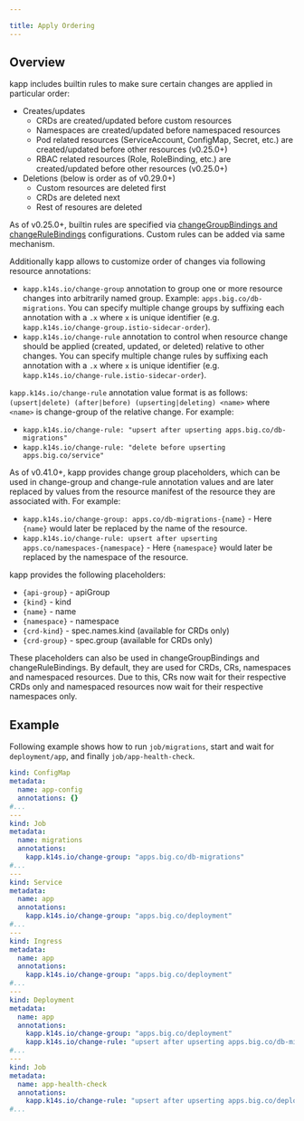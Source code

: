 ```yaml
---

title: Apply Ordering
---
```


## Overview

kapp includes builtin rules to make sure certain changes are applied in particular order:

- Creates/updates
  - CRDs are created/updated before custom resources
  - Namespaces are created/updated before namespaced resources
  - Pod related resources (ServiceAccount, ConfigMap, Secret, etc.) are created/updated before other resources (v0.25.0+)
  - RBAC related resources (Role, RoleBinding, etc.) are created/updated before other resources (v0.25.0+)
- Deletions (below is order as of v0.29.0+)
  - Custom resources are deleted first
  - CRDs are deleted next
  - Rest of resoures are deleted

As of v0.25.0+, builtin rules are specified via [changeGroupBindings and changeRuleBindings](config.md#changegroupbindings) configurations. Custom rules can be added via same mechanism.

Additionally kapp allows to customize order of changes via following resource annotations:

- `kapp.k14s.io/change-group` annotation to group one or more resource changes into arbitrarily named group. Example: `apps.big.co/db-migrations`. You can specify multiple change groups by suffixing each annotation with a `.x` where `x` is unique identifier (e.g. `kapp.k14s.io/change-group.istio-sidecar-order`).
- `kapp.k14s.io/change-rule` annotation to control when resource change should be applied (created, updated, or deleted) relative to other changes. You can specify multiple change rules by suffixing each annotation with a `.x` where `x` is unique identifier (e.g. `kapp.k14s.io/change-rule.istio-sidecar-order`).

`kapp.k14s.io/change-rule` annotation value format is as follows: `(upsert|delete) (after|before) (upserting|deleting) <name>` where `<name>` is change-group of the relative change. For example:

- `kapp.k14s.io/change-rule: "upsert after upserting apps.big.co/db-migrations"`
- `kapp.k14s.io/change-rule: "delete before upserting apps.big.co/service"`

As of v0.41.0+, kapp provides change group placeholders, which can be used in change-group and change-rule annotation values and are later replaced by values from the resource manifest of the resource they are associated with. For example:

- `kapp.k14s.io/change-group: apps.co/db-migrations-{name}` - Here `{name}` would later be replaced by the name of the resource.
- `kapp.k14s.io/change-rule: upsert after upserting apps.co/namespaces-{namespace}` - Here `{namespace}` would later be replaced by the namespace of the resource.

kapp provides the following placeholders:

- `{api-group}` - apiGroup
- `{kind}` - kind
- `{name}` - name
- `{namespace}` - namespace
- `{crd-kind}` - spec.names.kind (available for CRDs only)
- `{crd-group}` - spec.group (available for CRDs only)

These placeholders can also be used in changeGroupBindings and changeRuleBindings. By default, they are used for CRDs, CRs, namespaces and namespaced resources. Due to this, CRs now wait for their respective CRDs only and namespaced resources now wait for their respective namespaces only.

## Example

Following example shows how to run `job/migrations`, start and wait for `deployment/app`, and finally `job/app-health-check`.

```yaml
kind: ConfigMap
metadata:
  name: app-config
  annotations: {}
#...
---
kind: Job
metadata:
  name: migrations
  annotations:
    kapp.k14s.io/change-group: "apps.big.co/db-migrations"
#...
---
kind: Service
metadata:
  name: app
  annotations:
    kapp.k14s.io/change-group: "apps.big.co/deployment"
#...
---
kind: Ingress
metadata:
  name: app
  annotations:
    kapp.k14s.io/change-group: "apps.big.co/deployment"
#...
---
kind: Deployment
metadata:
  name: app
  annotations:
    kapp.k14s.io/change-group: "apps.big.co/deployment"
    kapp.k14s.io/change-rule: "upsert after upserting apps.big.co/db-migrations"
#...
---
kind: Job
metadata:
  name: app-health-check
  annotations:
    kapp.k14s.io/change-rule: "upsert after upserting apps.big.co/deployment"
#...
```
